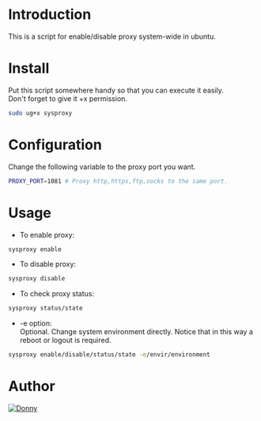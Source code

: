 # Introduction
This is a script for enable/disable proxy system-wide in ubuntu.

# Install
Put this script somewhere handy so that you can execute it easily.  
Don't forget to give it +x permission.  
```bash
sudo ug+x sysproxy
```

# Configuration
Change the following variable to the proxy port you want.  
```bash
PROXY_PORT=1081 # Proxy http,https,ftp,socks to the same port.
```

# Usage
+ To enable proxy:  
```bash
sysproxy enable
```
+ To disable proxy:  
```bash
sysproxy disable
```
+ To check proxy status:  
```bash
sysproxy status/state
```
+ -e option:  
  Optional. Change system environment directly. Notice that in this way a reboot or logout is required.
```bash
sysproxy enable/disable/status/state -e/envir/environment
```

# Author
[![Donny](https://avatars.githubusercontent.com/u/22200374?v=3&s=150 "Donny")](https://github.com/Donny-Hikari)

